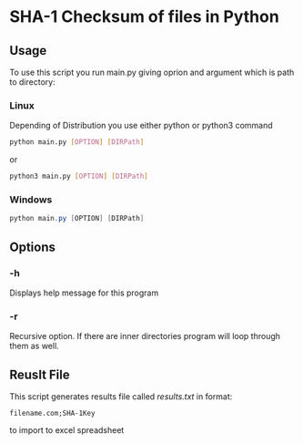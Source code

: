 # SHA-1 Checksum of files in Python

## Usage
To use this script you run main.py giving oprion and argument which is path to directory:

### Linux
Depending of Distribution you use either python or python3 command

```bash
python main.py [OPTION] [DIRPath]
```
or
```bash
python3 main.py [OPTION] [DIRPath]
```

### Windows
```powershell
python main.py [OPTION] [DIRPath]
```

## Options

### -h
Displays help message for this program

### -r
Recursive option. If there are inner directories program will loop through them as well.

## Reuslt File
This script generates results file called <i>results.txt</i> in format:
```
filename.com;SHA-1Key
```
to import to excel spreadsheet
